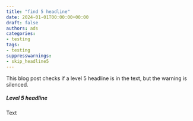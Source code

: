 ```yaml
---
title: "find 5 headline"
date: 2024-01-01T00:00:00+00:00
draft: false
authors: ads
categories:
- testing
tags:
- testing
suppresswarnings:
- skip_headline5
---
```


This blog post checks if a level 5 headline is in the text, but the warning is silenced.

##### Level 5 headline

Text
